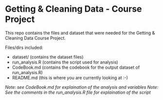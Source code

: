 # Getting & Cleaning Data - Course Project

This repo contains the files and dataset that were needed for the Getting & Cleaning Data Course Project.

Files/dirs included:
* dataset/          (contains the dataset files)
* run_analysis.R    (contains the script used for analysis)
* CodeBook.md       (contains the codebook for the output dataset of run_analysis.R)
* README.md         (this is where you are currently looking at :-)

*Note: see CodeBook.md for explaination of the analysis and variables*
*Note: See the comments in the run_analysis.R file for explaination of the script*